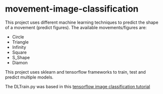 # movement-image-classification

This project uses different machine learning techniques to predict the shape of a movement (predict figures).
The available movements/figures are:

* Circle
* Triangle
* Infinity
* Square
* S_Shape
* Diamon

This project uses sklearn and tensorflow frameworks to train, test and predict multiple models.

The DLTrain.py was based in this [tensorflow image classification tutorial](https://www.tensorflow.org/tutorials/images/classification#import_tensorflow_and_other_libraries)

